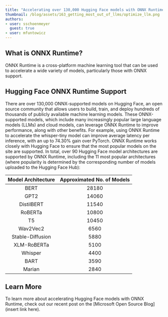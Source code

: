 ```yaml
---
title: "Accelerating over 130,000 Hugging Face models with ONNX Runtime"
thumbnail: /blog/assets/163_getting_most_out_of_llms/optimize_llm.png
authors:
- user: sschoenmeyer
  guest: true
- user: mfuntowicz
---
```


## What is ONNX Runtime?
ONNX Runtime is a cross-platform machine learning tool that can be used to accelerate a wide variety of models, particularly those with ONNX support.

## Hugging Face ONNX Runtime Support 

There are over 130,000 ONNX-supported models on Hugging Face, an open source community that allows users to build, train, and deploy hundreds of thousands of publicly available machine learning models.
These ONNX-supported models, which include many increasingly popular large language models (LLMs) and cloud models, can leverage ONNX Runtime to improve performance, along with other benefits.
For example, using ONNX Runtime to accelerate the whisper-tiny model can improve average latency per inference, with an up to 74.30% gain over PyTorch.
ONNX Runtime works closely with Hugging Face to ensure that the most popular models on the site are supported.
In total, over 90 Hugging Face model architectures are supported by ONNX Runtime, including the 11 most popular architectures (where popularity is determined by the corresponding number of models uploaded to the Hugging Face Hub):

| Model Architecture | Approximated No. of Models |
|:------------------:|:--------------------------:|
|        BERT        |           28180            |
|        GPT2        |           14060            |
|     DistilBERT     |           11540            |
|      RoBERTa       |           10800            |
|         T5         |           10450            |
|      Wav2Vec2      |            6560            |
|  Stable-Diffusion  |            5880            |
|    XLM-RoBERTa     |            5100            |
|      Whisper       |            4400            |
|        BART        |            3590            |
|       Marian       |            2840            |

## Learn More
To learn more about accelerating Hugging Face models with ONNX Runtime, check out our recent post on the [Microsoft Open Source Blog](insert link here).